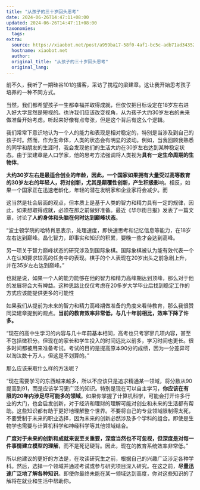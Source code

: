 ```yaml
---
title: "从孩子的三十岁回头思考"
date: 2024-06-26T14:47:11+08:00
updated: 2024-06-26T14:47:11+08:00
taxonomies:
  tags: 
extra:
  source: https://xiaobot.net/post/a959ba17-58f0-4af1-bc5c-adb71ad34352
  hostname: xiaobot.net
  author: 
  original_title: "从孩子的三十岁回头思考"
  original_lang: 
---
```


前不久，我听了一期硅谷101的播客，采访了携程的梁建章。这让我开始思考孩子培养的一种不同方式。

当然，我们都希望孩子一生都幸福并取得成就，但仅仅把目标设定在18岁左右进入好大学显然是短视的。也许我们应该改变视角，从为孩子大约30岁左右的未来做准备开始考虑。听起来好像有点夸张，但是这个背后有这么个逻辑。

我们常常下意识地认为一个人的能力和表现是相对稳定的，特别是当涉及到自己的孩子时。然而，作为生命体，人类的状态会有明显的波动。例如，当我回顾我熟悉的同学和朋友的生涯时，我会发现他们的生活大约在30岁左右达到某种稳定状态。由于梁建章是人口学家，他的思考方法强调将人类视为**具有一定生命周期的生物体**。

**大约30岁左右是最适合创业的年龄，因此，一个国家如果拥有大量受过高等教育的30岁左右的年轻人，将对创新，尤其是颠覆性创新，产生积极影**响。相反，如果一个国家正在迅速老龄化，年轻的潜在发明家和企业家将会减少。而

这当然是社会层面的观点，但本质上是基于人类的智力和精力具有一定的规律，因此，如果想取得成就，必须在那之前做好准备。最近《华尔街日报》发表了一篇文章，讨论了**人的身体和头脑在何时达到巅峰状态**。

“波士顿学院的哈特肖恩表示，处理速度，即快速思考和记忆信息等能力，在18岁左右达到巅峰。晶化智力，即事实和知识的积累，要晚一些才会达到高峰。

另一项关于智力巅峰状态的研究涉及到国际象棋。国际象棋被认为能有效代表一个人在认知要求较高的任务中的表现。棋手的个人表现在20岁出头之前急剧上升，并在35岁左右达到巅峰。”

也就是说，如果一个人的能力能够在他的智力和精力高峰期达到顶峰，那么对于他的发展将会大有裨益。这种思路比仅仅考虑在20多岁大学毕业后找到稳定工作的方式应该能提供更多的可能性

如果我们从提前为未来的智力和精力高峰期做准备的角度来看待教育，那么我很赞同梁建章提到的观点。**当前的教育效率非常低，与几十年前相比，效率下降了许多。**

“现在的高中生学习的内容与几十年前基本相同，高考也只考寥寥几项内容，甚至不包括微积分。但现在的家长和学生投入的时间远比以前多，学习时间也更长。很多时间都被用来准备考试。考试的目的是提高原本90分的成绩，因为一分差异可以淘汰数十万人，但这是不划算的。”

那么应该采取什么样的方法呢？

“现在需要学习的东西越来越多，所以不应该只是追求精通某一领域，将分数从90提高到91，而是应该学习更广泛的知识。特别是现在可以自主学习，**你应该在有限的20年内涉足尽可能多的领域**。如果你掌握了计算机科学，可能会打开许多行业的大门，也会启发创新，对于经济和理财的理解可能对创业和未来的生活都有帮助。这些知识都有助于更好地理解整个世界。不要将自己的专业领域限制得太死，不要受制于未来的职业选择，因为未来的创新必然涉及多个学科的组合。即使是生物学也需要与计算机科学和神经科学等其他领域结合。

**广度对于未来的创新和成就来说至关重要，深度当然也不可忽视，但深度是对每一件事情建立模型的理解**，而不是死记硬背。因此，现在的教育系统效率非常低。”

所以他建议的更好的方法是，在攻读研究生之前，根据自己的兴趣广泛涉足各种学科。然后，选择一个领域并通过考试或参与研究项目深入研究。在这之前，**尽量迅速广泛地了解各种知识**。即使你最终未能在某一领域达到高度，你对这些知识的了解将在就业和生活中帮助你。
